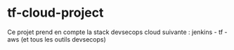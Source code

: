 # tf-cloud-project
Ce projet prend en compte la stack devsecops cloud suivante : jenkins - tf - aws (et tous les outils devsecops)
